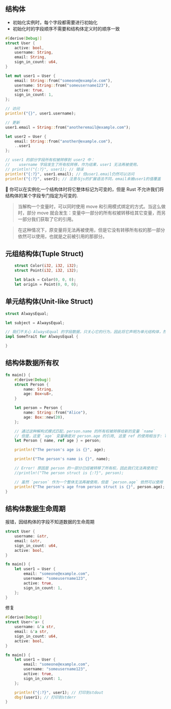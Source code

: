 ## 结构体

- 初始化实例时，每个字段都需要进行初始化
- 初始化时的字段顺序不需要和结构体定义时的顺序一致

```rust
#[derive(Debug)]
struct User {
    active: bool,
    username: String,
    email: String,
    sign_in_count: u64,
}

let mut user1 = User {
    email: String::from("someone@example.com"),
    username: String::from("someusername123"),
    active: true,
    sign_in_count: 1,
};

// 访问
println!("{}", user1.username);

// 更新
user1.email = String::from("anotheremail@example.com");

let user2 = User {
    email: String::from("another@example.com"),
    ..user1
};

// user1 的部分字段所有权被转移到 user2 中：
//    username 字段发生了所有权转移，作为结果，user1 无法再被使用。
// println!("{:?}", user1); // 错误
println!("{:?}", user1.email); // 但user1.email仍然可以访问
println!("{:?}", user2); // 注意与js的扩展语法不同，email未被user1的值覆盖
```

🌟 你可以在实例化一个结构体时将它整体标记为可变的，但是 Rust 不允许我们将结构体的某个字段专门指定为可变的.

> 当解构一个变量时，可以同时使用 move 和引用模式绑定的方式。当这么做时，部分 move 就会发生：变量中一部分的所有权被转移给其它变量，而另一部分我们获取了它的引用。

> 在这种情况下，原变量将无法再被使用，但是它没有转移所有权的那一部分依然可以使用，也就是之前被引用的那部分。

## 元组结构体(Tuple Struct)

```rust
    struct Color(i32, i32, i32);
    struct Point(i32, i32, i32);

    let black = Color(0, 0, 0);
    let origin = Point(0, 0, 0);
```

## 单元结构体(Unit-like Struct)

```rust
struct AlwaysEqual;

let subject = AlwaysEqual;

// 我们不关心 AlwaysEqual 的字段数据，只关心它的行为，因此将它声明为单元结构体，然后再为它实现某个特征
impl SomeTrait for AlwaysEqual {

}
```

## 结构体数据所有权

```rust
fn main() {
    #[derive(Debug)]
    struct Person {
        name: String,
        age: Box<u8>,
    }

    let person = Person {
        name: String::from("Alice"),
        age: Box::new(20),
    };

    // 通过这种解构式模式匹配，person.name 的所有权被转移给新的变量 `name`
    // 但是，这里 `age` 变量确是对 person.age 的引用, 这里 ref 的使用相当于: let age = &person.age
    let Person { name, ref age } = person;

    println!("The person's age is {}", age);

    println!("The person's name is {}", name);

    // Error! 原因是 person 的一部分已经被转移了所有权，因此我们无法再使用它
    //println!("The person struct is {:?}", person);

    // 虽然 `person` 作为一个整体无法再被使用，但是 `person.age` 依然可以使用
    println!("The person's age from person struct is {}", person.age);
}
```

##  结构体数据生命周期

报错，因结构体的字段不知道数据的生命周期

```rust
struct User {
    username: &str,
    email: &str,
    sign_in_count: u64,
    active: bool,
}

fn main() {
    let user1 = User {
        email: "someone@example.com",
        username: "someusername123",
        active: true,
        sign_in_count: 1,
    };
}
```

修复
```rust
#[derive(Debug)]
struct User<'a> {
    username: &'a str,
    email: &'a str,
    sign_in_count: u64,
    active: bool,
}

fn main() {
    let user1 = User {
        email: "someone@example.com",
        username: "someusername123",
        active: true,
        sign_in_count: 1,
    };

    println!("{:?}", user1); // 打印到stdout
    dbg!(user1); // 打印到stderr
}
```